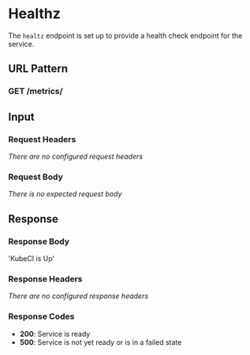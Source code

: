 # Healthz #

The `healtz` endpoint is set up to provide a health check endpoint for the service.

## URL Pattern ##

### GET /metrics/ ###

## Input ##

### Request Headers ###

*There are no configured request headers*

### Request Body ###


*There is no expected request body*

## Response ##

### Response Body ###

'KubeCI is Up'

### Response Headers ###

*There are no configured response headers*

### Response Codes ###

* **200**: Service is ready
* **500**: Service is not yet ready or is in a failed state
